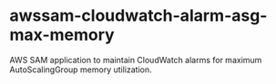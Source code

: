 # awssam-cloudwatch-alarm-asg-max-memory
AWS SAM application to maintain CloudWatch alarms for maximum AutoScalingGroup memory utilization.
